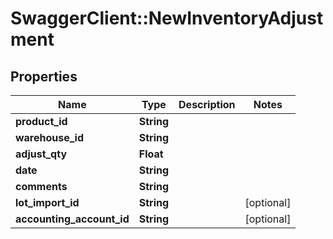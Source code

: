 # SwaggerClient::NewInventoryAdjustment

## Properties
Name | Type | Description | Notes
------------ | ------------- | ------------- | -------------
**product_id** | **String** |  | 
**warehouse_id** | **String** |  | 
**adjust_qty** | **Float** |  | 
**date** | **String** |  | 
**comments** | **String** |  | 
**lot_import_id** | **String** |  | [optional] 
**accounting_account_id** | **String** |  | [optional] 


